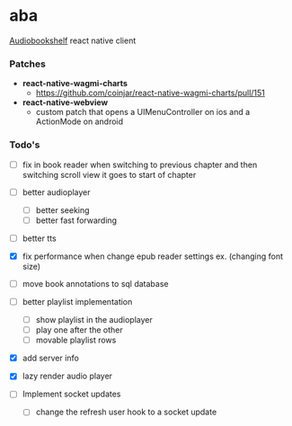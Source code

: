 # aba
[Audiobookshelf](https://github.com/advplyr/audiobookshelf) react native client


### Patches
- **react-native-wagmi-charts**
    - https://github.com/coinjar/react-native-wagmi-charts/pull/151
- **react-native-webview**
    - custom patch that opens a UIMenuController on ios and a ActionMode on android

### Todo's
- [ ] fix in book reader when switching to previous chapter and then switching scroll view it goes to start of chapter

- [ ] better audioplayer
    - [ ] better seeking
    - [ ] better fast forwarding

- [ ] better tts

- [x] fix performance when change epub reader settings ex. (changing font size)
- [ ] move book annotations to sql database

- [ ] better playlist implementation
    - [ ] show playlist in the audioplayer
    - [ ] play one after the other
    - [ ] movable playlist rows

- [x] add server info
- [x] lazy render audio player

- [ ] Implement socket updates
    - [ ]  change the refresh user hook to a socket update




